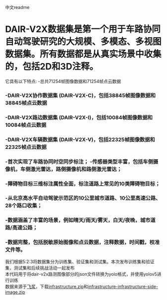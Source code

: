 中文readme

# DAIR-V2X数据集是第一个用于车路协同自动驾驶研究的大规模、多模态、多视图数据集。所有数据都是从真实场景中收集的，包括2D和3D注释。  
它具有以下特点: -总共71254帧图像数据和71254帧点云数据  
### -DAIR-V2X协作数据集 (DAIR-V2X-C)，包括38845帧图像数据和38845帧点云数据  
### -DAIR-V2X路边数据集 (DAIR-V2X-I)，包括10084帧图像数据和10084帧点云数据  
### -DAIR-V2X车辆数据集 (DAIR-V2X-V)，包括22325帧图像数据和22325帧点云数据   
### -首次实现了车路协同时空同步标注； -传感器类型丰富，包括车侧摄像机，车侧激光雷达，路侧摄像机和路侧激光雷达；   
### -障碍物目标三维标注属性全面，标注道路上常见的10类障碍物目标；   
### -从北京高水平自动驾驶示范区的10公里城市道路、10公里高速公路、28个路口收集；   
### -数据涵盖了丰富的场景，例如晴天/雨天/雾天，白天/夜晚，城市道路/高速公路；   
### -数据完整，包括脱敏原始图像和点云数据，注释数据，时间戳，校准文件等。   
我们根据5:2:3将数据集分为训练集、验证集和测试集。本次发布训练集和验证集，测试集和后续挑战活动一起发布  
本代码用于将dair-v2x路测图像部分的json文件转换为yolo格式，并使用yolov5进行训练  
数据来源于[飞浆](https://aistudio.baidu.com/datasetdetail/179509)，下载[infrastructure.zip](https://aistudio.baidu.com/datasetdetail/179509)和[infrastructure-infrastructure-side-image.zip](https://aistudio.baidu.com/datasetdetail/179509)
